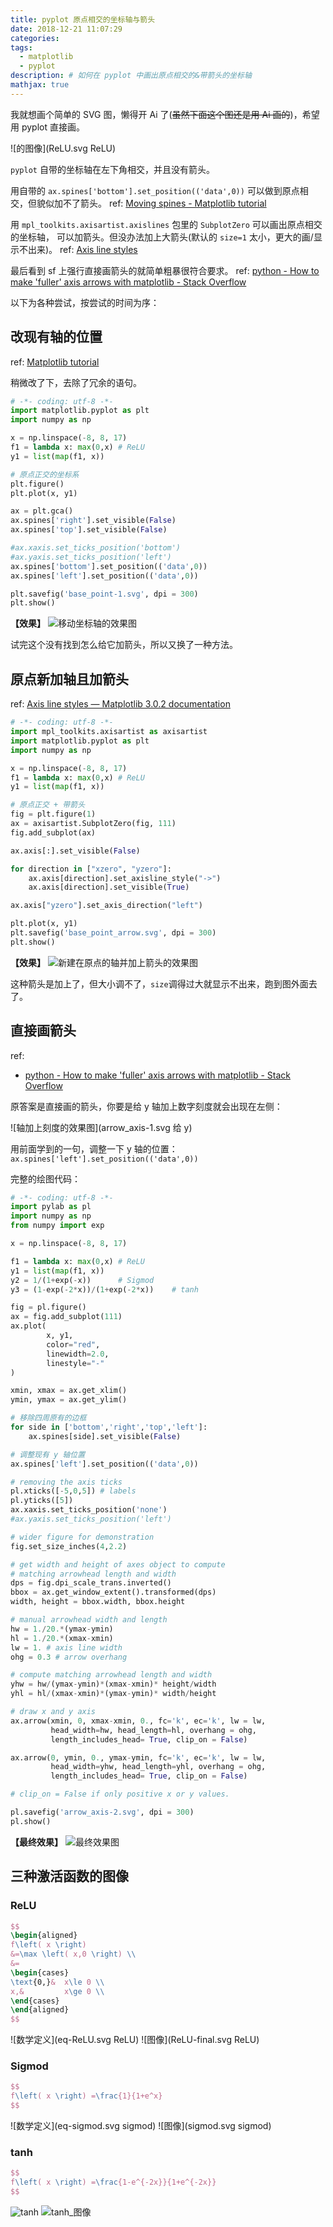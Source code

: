 ```yaml
---
title: pyplot 原点相交的坐标轴与箭头
date: 2018-12-21 11:07:29
categories:
tags: 
  - matplotlib
  - pyplot
description: # 如何在 pyplot 中画出原点相交的&带箭头的坐标轴
mathjax: true
---
```


我就想画个简单的 SVG 图，懒得开 Ai 了(~~虽然下面这个图还是用 Ai 画的~~)，希望用 pyplot 直接画。

![的图像](ReLU.svg ReLU)

`pyplot` 自带的坐标轴在左下角相交，并且没有箭头。

用自带的 `ax.spines['bottom'].set_position(('data',0))` 可以做到原点相交，但貌似加不了箭头。
ref: [Moving spines - Matplotlib tutorial](https://www.labri.fr/perso/nrougier/teaching/matplotlib/#moving-spines)

用 `mpl_toolkits.axisartist.axislines` 包里的 `SubplotZero` 可以画出原点相交的坐标轴，
可以加箭头。但没办法加上大箭头(默认的 `size=1` 太小，更大的画/显示不出来)。
ref: [Axis line styles](https://matplotlib.org/gallery/axisartist/demo_axisline_style.html)

最后看到 sf 上强行直接画箭头的就简单粗暴很符合要求。
ref: [python - How to make 'fuller' axis arrows with matplotlib - Stack Overflow](https://stackoverflow.com/a/23855021/10250520)

<!-- truncate -->

以下为各种尝试，按尝试的时间为序：

## 改现有轴的位置

ref: [Matplotlib tutorial](https://www.labri.fr/perso/nrougier/teaching/matplotlib/#moving-spines)

稍微改了下，去除了冗余的语句。

```python move axis to base point
# -*- coding: utf-8 -*-
import matplotlib.pyplot as plt
import numpy as np

x = np.linspace(-8, 8, 17)
f1 = lambda x: max(0,x) # ReLU
y1 = list(map(f1, x))

# 原点正交的坐标系
plt.figure()
plt.plot(x, y1)

ax = plt.gca()
ax.spines['right'].set_visible(False)
ax.spines['top'].set_visible(False)

#ax.xaxis.set_ticks_position('bottom')
#ax.yaxis.set_ticks_position('left')
ax.spines['bottom'].set_position(('data',0))
ax.spines['left'].set_position(('data',0))

plt.savefig('base_point-1.svg', dpi = 300)
plt.show()
```

**【效果】**
![移动坐标轴的效果图](base_point-1.svg)

试完这个没有找到怎么给它加箭头，所以又换了一种方法。


## 原点新加轴且加箭头

ref: [Axis line styles — Matplotlib 3.0.2 documentation](https://matplotlib.org/gallery/axisartist/demo_axisline_style.html)

```python Add new ZeroAxis with arrows
# -*- coding: utf-8 -*-
import mpl_toolkits.axisartist as axisartist
import matplotlib.pyplot as plt
import numpy as np

x = np.linspace(-8, 8, 17)
f1 = lambda x: max(0,x) # ReLU
y1 = list(map(f1, x))

# 原点正交 + 带箭头
fig = plt.figure(1)
ax = axisartist.SubplotZero(fig, 111)
fig.add_subplot(ax)

ax.axis[:].set_visible(False)

for direction in ["xzero", "yzero"]:
    ax.axis[direction].set_axisline_style("->")
    ax.axis[direction].set_visible(True)

ax.axis["yzero"].set_axis_direction("left")

plt.plot(x, y1)
plt.savefig('base_point_arrow.svg', dpi = 300)
plt.show()
```

**【效果】**
![新建在原点的轴并加上箭头的效果图](base_point_arrow.svg)

这种箭头是加上了，但大小调不了，`size`调得过大就显示不出来，跑到图外面去了。


## 直接画箭头

ref:
- [python - How to make 'fuller' axis arrows with matplotlib - Stack Overflow]( https://stackoverflow.com/questions/17646247/how-to-make-fuller-axis-arrows-with-matplotlib/23855021#23855021 )

原答案是直接画的箭头，你要是给 y 轴加上数字刻度就会出现在左侧：

![轴加上刻度的效果图](arrow_axis-1.svg 给 y)

用前面学到的一句，调整一下 y 轴的位置：
`ax.spines['left'].set_position(('data',0))`

完整的绘图代码：

```python
# -*- coding: utf-8 -*-
import pylab as pl
import numpy as np
from numpy import exp

x = np.linspace(-8, 8, 17)

f1 = lambda x: max(0,x) # ReLU
y1 = list(map(f1, x))    
y2 = 1/(1+exp(-x))      # Sigmod
y3 = (1-exp(-2*x))/(1+exp(-2*x))    # tanh

fig = pl.figure()
ax = fig.add_subplot(111)
ax.plot(
        x, y1,
        color="red", 
        linewidth=2.0, 
        linestyle="-"
)

xmin, xmax = ax.get_xlim()
ymin, ymax = ax.get_ylim()

# 移除四周原有的边框
for side in ['bottom','right','top','left']:
    ax.spines[side].set_visible(False)

# 调整现有 y 轴位置
ax.spines['left'].set_position(('data',0))

# removing the axis ticks
pl.xticks([-5,0,5]) # labels
pl.yticks([5])
ax.xaxis.set_ticks_position('none')
#ax.yaxis.set_ticks_position('left')

# wider figure for demonstration
fig.set_size_inches(4,2.2)

# get width and height of axes object to compute
# matching arrowhead length and width
dps = fig.dpi_scale_trans.inverted()
bbox = ax.get_window_extent().transformed(dps)
width, height = bbox.width, bbox.height

# manual arrowhead width and length
hw = 1./20.*(ymax-ymin)
hl = 1./20.*(xmax-xmin)
lw = 1. # axis line width
ohg = 0.3 # arrow overhang

# compute matching arrowhead length and width
yhw = hw/(ymax-ymin)*(xmax-xmin)* height/width
yhl = hl/(xmax-xmin)*(ymax-ymin)* width/height

# draw x and y axis
ax.arrow(xmin, 0, xmax-xmin, 0., fc='k', ec='k', lw = lw,
         head_width=hw, head_length=hl, overhang = ohg,
         length_includes_head= True, clip_on = False)

ax.arrow(0, ymin, 0., ymax-ymin, fc='k', ec='k', lw = lw,
         head_width=yhw, head_length=yhl, overhang = ohg,
         length_includes_head= True, clip_on = False)

# clip_on = False if only positive x or y values.

pl.savefig('arrow_axis-2.svg', dpi = 300)
pl.show()
```

**【最终效果】**
![最终效果图](arrow_axis-2.svg)


## 三种激活函数的图像

### ReLU
```tex
$$
\begin{aligned}
f\left( x \right) 
&=\max \left( x,0 \right) \\
&=
\begin{cases}
\text{0,}&  x\le 0 \\
x,&         x\ge 0 \\
\end{cases}
\end{aligned}
$$
```

![数学定义](eq-ReLU.svg ReLU)
![图像](ReLU-final.svg ReLU)


### Sigmod
```tex
$$
f\left( x \right) =\frac{1}{1+e^x}
$$
```

![数学定义](eq-sigmod.svg sigmod)
![图像](sigmod.svg sigmod)


### tanh
```tex
$$
f\left( x \right) =\frac{1-e^{-2x}}{1+e^{-2x}}
$$
```

![tanh ](eq-tanh.svg)
![tanh_图像](tanh.svg)

